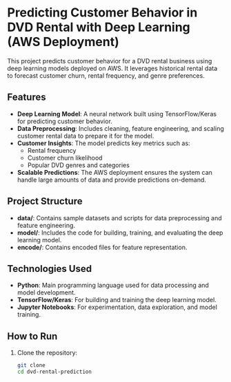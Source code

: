 # Predicting Customer Behavior in DVD Rental with Deep Learning (AWS Deployment)

This project predicts customer behavior for a DVD rental business using deep learning models deployed on AWS. It leverages historical rental data to forecast customer churn, rental frequency, and genre preferences.

## Features
- **Deep Learning Model**: A neural network built using TensorFlow/Keras for predicting customer behavior.
- **Data Preprocessing**: Includes cleaning, feature engineering, and scaling customer rental data to prepare it for the model.
- **Customer Insights**: The model predicts key metrics such as:
  - Rental frequency
  - Customer churn likelihood
  - Popular DVD genres and categories
- **Scalable Predictions**: The AWS deployment ensures the system can handle large amounts of data and provide predictions on-demand.

## Project Structure
- **data/**: Contains sample datasets and scripts for data preprocessing and feature engineering.
- **model/**: Includes the code for building, training, and evaluating the deep learning model.
- **encode/**: Contains encoded files for feature representation.

## Technologies Used
- **Python**: Main programming language used for data processing and model development.
- **TensorFlow/Keras**: For building and training the deep learning model.
- **Jupyter Notebooks**: For experimentation, data exploration, and model training.

## How to Run
1. Clone the repository:
   ```bash
   git clone 
   cd dvd-rental-prediction
